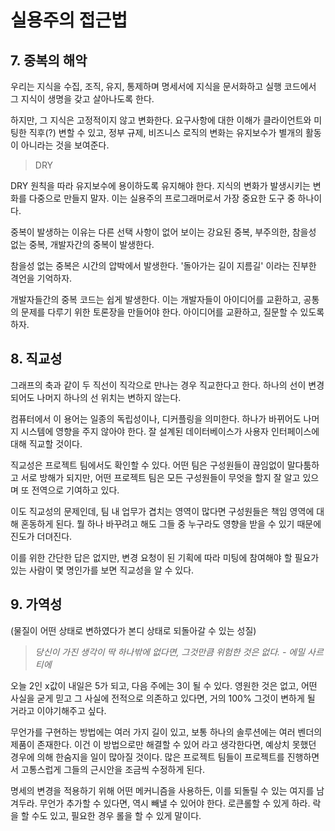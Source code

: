 # 실용주의 접근법

## 7. 중복의 해악

우리는 지식을 수집, 조직, 유지, 통제하며 명세서에 지식을 문서화하고
실행 코드에서 그 지식이 생명을 갖고 살아나도록 한다.

하지만, 그 지식은 고정적이지 않고 변화한다. 요구사항에 대한 이해가
클라이언트와 미팅한 직후(?) 변할 수 있고, 정부 규제, 비즈니스 로직의
변화는 유지보수가 별개의 활동이 아니라는 것을 보여준다.

> DRY

DRY 원칙을 따라 유지보수에 용이하도록 유지해야 한다. 지식의 변화가
발생시키는 변화를 다중으로 만들지 말자. 이는 실용주의 프로그래머로서
가장 중요한 도구 중 하나이다.

중복이 발생하는 이유는 다른 선택 사항이 없어 보이는 강요된 중복,
부주의한, 참을성 없는 중복, 개발자간의 중복이 발생한다.

참을성 없는 중복은 시간의 압박에서 발생한다. '돌아가는 길이 지름길'
이라는 진부한 격언을 기억하자. 

개발자들간의 중복 코드는 쉽게 발생한다. 이는 개발자들이 아이디어를
교환하고, 공통의 문제를 다루기 위한 토론장을 만들어야 한다. 
아이디어를 교환하고, 질문할 수 있도록 하자.

## 8. 직교성

그래프의 축과 같이 두 직선이 직각으로 만나는 경우 직교한다고 한다.
하나의 선이 변경되어도 나머지 하나의 선 위치는 변하지 않는다.

컴퓨터에서 이 용어는 일종의 독립성이나, 디커플링을 의미한다.
하나가 바뀌어도 나머지 시스템에 영향을 주지 않아야 한다.
잘 설계된 데이터베이스가 사용자 인터페이스에 대해 직교할 것이다.

직교성은 프로젝트 팀에서도 확인할 수 있다.
어떤 팀은 구성원들이 끊임없이 말다툼하고 서로 방해가 되지만,
어떤 프로젝트 팀은 모든 구성원들이 무엇을 할지 잘 알고 있으며
또 전역으로 기여하고 있다. 

이도 직교성의 문제인데, 팀 내 업무가 겹치는 영역이 많다면 
구성원들은 책임 영역에 대해 혼동하게 된다. 뭘 하나 바꾸려고
해도 그들 중 누구라도 영향을 받을 수 있기 때문에 진도가 더뎌진다.

이를 위한 간단한 답은 없지만, 변경 요청이 된 기획에 따라
미팅에 참여해야 할 필요가 있는 사람이 몇 명인가를 보면 직교성을
알 수 있다. 

## 9. 가역성

(물질이 어떤 상태로 변하였다가 본디 상태로 되돌아갈 수 있는 성질)

> _당신이 가진 생각이 딱 하나밖에 없다면, 그것만큼 위험한 것은 없다. - 에밀 사르티에_

오늘 2인 x값이 내일은 5가 되고, 다음 주에는 3이 될 수 있다. 
영원한 것은 없고, 어떤 사실을 굳게 믿고 그 사실에 전적으로 의존하고
있다면, 거의 100% 그것이 변하게 될 거라고 이야기해주고 싶다.

무언가를 구현하는 방법에는 여러 가지 길이 있고, 보통 하나의 
솔루션에는 여러 벤더의 제품이 존재한다. 이건 이 방법으로만 해결할 수
있어 라고 생각한다면, 예상치 못했던 경우에 의해 한숨지을 일이
많아질 것이다. 많은 프로젝트 팀들이 프로젝트를 진행하면서 고통스럽게
그들의 근시안을 조금씩 수정하게 된다.

명세의 변경을 적용하기 위해 어떤 메커니즘을 사용하든, 이를 되돌릴 수 
있는 여지를 남겨두라. 무언가 추가할 수 있다면, 역시 빼낼 수 있어야 한다.
로큰롤할 수 있게 하라. 락을 할 수도 있고, 필요한 경우 롤을 할 수 있게 말이다.










